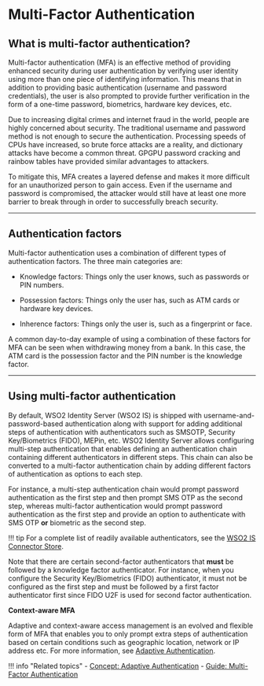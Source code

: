 # Multi-Factor Authentication

## What is multi-factor authentication?

Multi-factor authentication (MFA) is an effective method of providing enhanced security during user authentication by verifying user identity using more than one piece of identifying information. This means that in addition to providing basic authentication (username and password credentials), the user is also prompted to provide further verification in the form of a one-time password, biometrics, hardware key devices, etc. 

Due to increasing digital crimes and internet fraud in the world, people are highly concerned about security. The traditional username and password method is not enough to secure the authentication. Processing speeds of CPUs have increased, so brute force attacks are a reality, and dictionary attacks have become a common threat. GPGPU password cracking and rainbow tables have provided similar advantages to attackers.

To mitigate this, MFA creates a layered defense and makes it more difficult for an unauthorized person to gain access. Even if the username and password is compromised, the attacker would still have at least one more barrier to break through in order to successfully breach security. 

---

## Authentication factors

Multi-factor authentication uses a combination of different types of authentication factors. The three main categories are: 

- Knowledge factors: Things only the user knows, such as passwords or PIN numbers.

- Possession factors: Things only the user has, such as ATM cards or hardware key devices.

- Inherence factors: Things only the user is, such as a fingerprint or face.

A common day-to-day example of using a combination of these factors for MFA can be seen when withdrawing money from a bank. In this case, the ATM card is the possession factor and the PIN number is the knowledge factor.

---

## Using multi-factor authentication

By default, WSO2 Identity Server (WSO2 IS) is shipped with username-and-password-based authentication along with support for adding additional steps of authentication with authenticators such as SMSOTP, Security Key/Biometrics (FIDO), MEPin, etc. WSO2 Identity Server allows configuring multi-step authentication that enables defining an authentication chain containing different authenticators in different steps. This chain can also be converted to a multi-factor authentication chain by adding different factors of authentication as options to each step. 

For instance, a multi-step authentication chain would prompt password authentication as the first step and then prompt SMS OTP as the second step, whereas multi-factor authentication would prompt password authentication as the first step and provide an option to authenticate with SMS OTP **or** biometric as the second step. 

!!! tip
    For a complete list of readily available authenticators, see the [WSO2 IS Connector Store](https://store.wso2.com/store/assets/isconnector/list). 

Note that there are certain second-factor authenticators that **must** be followed by a knowledge factor authenticator. For instance, when you configure the Security Key/Biometrics (FIDO) authenticator, it must not be configured as the first step and must be followed by a first factor authenticator first since FIDO U2F is used for second factor authentication.

**Context-aware MFA**

Adaptive and context-aware access management is an evolved and flexible form of MFA that enables you to only prompt extra steps of authentication based on certain conditions such as geographic location, network or IP address etc. For more information, see [Adaptive Authentication]({{base_path}}/adaptive-authentication).


!!! info "Related topics"
    - [Concept: Adaptive Authentication]({{base_path}}/adaptive-authentication)
    - [Guide: Multi-Factor Authentication]({{base_path}}/guides/mfa/configure-authentication-journey)

